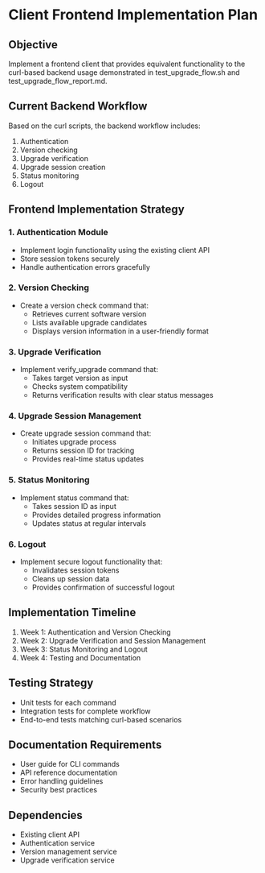 # Client Frontend Implementation Plan

## Objective
Implement a frontend client that provides equivalent functionality to the curl-based backend usage demonstrated in test_upgrade_flow.sh and test_upgrade_flow_report.md.

## Current Backend Workflow
Based on the curl scripts, the backend workflow includes:
1. Authentication
2. Version checking
3. Upgrade verification
4. Upgrade session creation
5. Status monitoring
6. Logout

## Frontend Implementation Strategy

### 1. Authentication Module
- Implement login functionality using the existing client API
- Store session tokens securely
- Handle authentication errors gracefully

### 2. Version Checking
- Create a version check command that:
  - Retrieves current software version
  - Lists available upgrade candidates
  - Displays version information in a user-friendly format

### 3. Upgrade Verification
- Implement verify_upgrade command that:
  - Takes target version as input
  - Checks system compatibility
  - Returns verification results with clear status messages

### 4. Upgrade Session Management
- Create upgrade session command that:
  - Initiates upgrade process
  - Returns session ID for tracking
  - Provides real-time status updates

### 5. Status Monitoring
- Implement status command that:
  - Takes session ID as input
  - Provides detailed progress information
  - Updates status at regular intervals

### 6. Logout
- Implement secure logout functionality that:
  - Invalidates session tokens
  - Cleans up session data
  - Provides confirmation of successful logout

## Implementation Timeline
1. Week 1: Authentication and Version Checking
2. Week 2: Upgrade Verification and Session Management
3. Week 3: Status Monitoring and Logout
4. Week 4: Testing and Documentation

## Testing Strategy
- Unit tests for each command
- Integration tests for complete workflow
- End-to-end tests matching curl-based scenarios

## Documentation Requirements
- User guide for CLI commands
- API reference documentation
- Error handling guidelines
- Security best practices

## Dependencies
- Existing client API
- Authentication service
- Version management service
- Upgrade verification service

